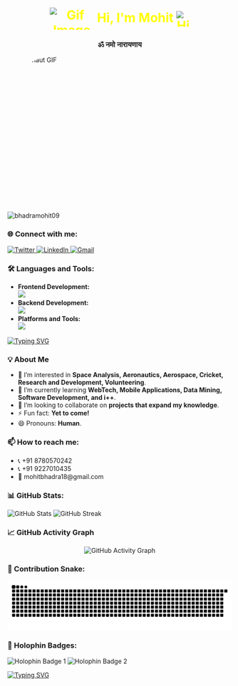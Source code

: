 <h1 align="center" style="color: yellow">
  <img src="https://media.giphy.com/media/qjqUcgIyRjsl2/giphy.gif" width="100" height="50" style="display: inline-block; vertical-align: middle;" alt="Gif Image" /> 
  Hi, I'm <strong>Mohit</strong>
  <img src="https://raw.githubusercontent.com/TheDudeThatCode/TheDudeThatCode/master/Assets/Hi.gif" width="30" height="35" style="display: inline-block; vertical-align: middle;" alt="Hi Gif" />
</h1>

<h3 align="center">ॐ नमो नारायणाय</h3>

<img align="right" alt="Astronaut GIF" style="border-radius: 100px; width: 500px; height: 350px;" src="https://media.tenor.com/sFdzKK1cHcsAAAAj/astronaut-tumble-astronaut.gif">

<p align="left">
  <img width="160" height="30" src="https://komarev.com/ghpvc/?username=bhadramohit09&label=Profile%20views&color=e6930e&style=flat" alt="bhadramohit09" />
</p>

<h3 align="left">🌐 Connect with me:</h3>

<p align="left">
  <a href="https://twitter.com/" target="_blank">
    <img src="https://skillicons.dev/icons?i=twitter" alt="Twitter" />
  </a>
  <a href="https://linkedin.com/in/" target="_blank">
    <img src="https://skillicons.dev/icons?i=linkedin" alt="LinkedIn" />
  </a>
  <a href="mailto:mohitbhadra18@gmail.com" target="_blank">
    <img src="https://skillicons.dev/icons?i=gmail" alt="Gmail" />
  </a>
</p>

<h3 align="left">🛠️ Languages and Tools:</h3>

<ul>
  <li><strong>Frontend Development:</strong>
    <br />
    <img src="https://skillicons.dev/icons?i=react,js,angular,bootstrap,flutter" />
  </li>
  <li><strong>Backend Development:</strong>
    <br />
    <img src="https://skillicons.dev/icons?i=cs,nodejs,mongodb,express,python" />
  </li>
  <li><strong>Platforms and Tools:</strong>
    <br />
    <img src="https://skillicons.dev/icons?i=discord,googlecloud,gitlab,vscode,gatsby" />
  </li>
</ul>

<a href="https://git.io/typing-svg">
  <img src="https://readme-typing-svg.herokuapp.com?font=Fira+Code&pause=100&vCenter=true&width=435&lines=You'll+find+some+boring+stuff+here!+💫+&color=FFD700" alt="Typing SVG" />
</a>

<h3>💡 About Me</h3>

- 👀 I’m interested in **Space Analysis, Aeronautics, Aerospace, Cricket, Research and Development, Volunteering**.  
- 🌱 I’m currently learning **WebTech, Mobile Applications, Data Mining, Software Development, and i++**.  
- 💞️ I’m looking to collaborate on **projects that expand my knowledge**.  
- ⚡ Fun fact: **Yet to come!**  
- 😄 Pronouns: **Human**.  

<h3>📫 How to reach me:</h3>

<ul>
  <li>📞 +91 8780570242</li>
  <li>📞 +91 9227010435</li>
  <li>📧 mohitbhadra18@gmail.com</li>
</ul>

<h3>📊 GitHub Stats:</h3>

<p>
  <img src="https://github-readme-stats.vercel.app/api?username=BhadraMohit09&theme=dark&hide_border=true&include_all_commits=false&count_private=false" alt="GitHub Stats" />
  <img width="465" src="https://github-readme-streak-stats.herokuapp.com/?user=BhadraMohit09&theme=dark&hide_border=true" alt="GitHub Streak" />
</p>

<h3>📈 GitHub Activity Graph</h3>

<p align="center">
  <img src="https://github-readme-activity-graph.vercel.app/graph?username=BhadraMohit09&theme=react-dark&hide_border=true&bg_color=00000000&color=FFA500&line=FFA900&point=C0C0C0" alt="GitHub Activity Graph" />
</p>

<h3>🐍 Contribution Snake:</h3>

<p align="center">
  <img src="https://raw.githubusercontent.com/plexpt/plexpt/snake/github-snake.svg" alt="GitHub Contribution Snake" />
</p>

<h3>🏅 Holophin Badges:</h3>

<p align="left">
  <img height="100" width="100" src="https://github.com/user-attachments/assets/4f290139-ea29-4110-a946-5728b53366ec" alt="Holophin Badge 1" />
  <img height="100" width="150" src="https://github.githubassets.com/assets/profile-first-issue-dark-b8dbb02687b2.svg" alt="Holophin Badge 2" />
</p>

<a href="https://git.io/typing-svg">
  <img src="https://readme-typing-svg.herokuapp.com?font=Fira+Code&pause=100&vCenter=true&width=435&lines=Feel+free+to+interact+💫+💫+&color=FFD700" alt="Typing SVG" />
</a>

